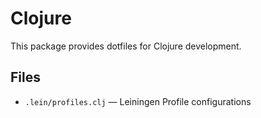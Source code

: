 # Clojure

This package provides dotfiles for Clojure development.

## Files

- `.lein/profiles.clj` — Leiningen Profile configurations
